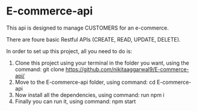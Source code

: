 # E-commerce-api

This api is designed to manage CUSTOMERS for an e-commerce.


There are foure basic Restful APIs (CREATE, READ, UPDATE, DELETE).


In order to set up this project, all you need to do is:
1. Clone this project using your terminal in the folder you want, using the command: git clone https://github.com/nikitaaggarwal9/E-commerce-api/
2. Move to the E-commerce-api folder, using command: cd E-commerce-api
3. Now install all the dependencies, using command: run npm i
4. Finally you can run it, using command: npm start
